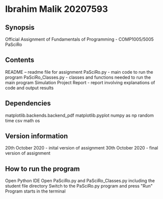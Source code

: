 Ibrahim Malik
20207593
=======

## Synopsis

Official Assignment of Fundamentals of Programming - COMP1005/5005
PaSciRo

## Contents

README – readme file for assignment
PaSciRo.py - main code to run the program
PaSciRo_Classes.py - classes and functions needed to run the main program
Simulation Project Report - report involving explanations of code and output results

## Dependencies

matplotlib.backends.backend_pdf
matplotlib.pyplot 
numpy as np
random
time
csv
math
os

## Version information

20th October 2020 - inital version of assignment
30th October 2020 - final version of assignment

## How to run the program

Open Python IDE
Open PaSciRo.py and PaSciRo_Classes.py  including the student file directory
Switch to the PaSciRo.py program and press "Run"
Program starts in the terminal

